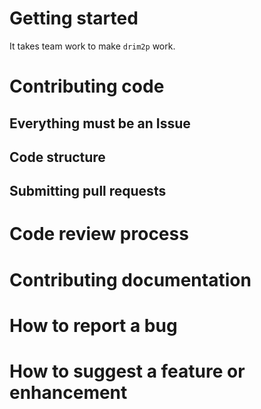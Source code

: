# Getting started

It takes team work to make `drim2p` work.

# Contributing code


## Everything must be an Issue


## Code structure


## Submitting pull requests



# Code review process


# Contributing documentation


# How to report a bug


# How to suggest a feature or enhancement

